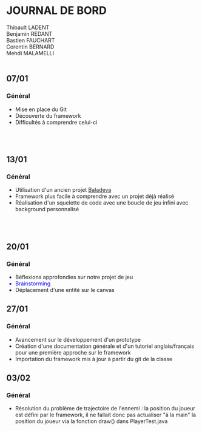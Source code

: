 <h1><strong>JOURNAL DE BORD</strong></h1>
<p>

Thibault LADENT
<br/>
Benjamin REDANT
<br/>
Bastien FAUCHART
<br/>
Corentin BERNARD
<br/>
Mehdi MALAMELLI
<br/>
<br/>
<h2><strong>07/01</strong></h2>
<h3>Général</h3>
<p>
<ul>
<li>Mise en place du Git</li>
<li>Découverte du framework</li>
<li>Difficultés à comprendre celui-ci</li>
</ul>
</p>
<br/>
<br/>
<h2><strong>13/01</strong></h2>
<h3>Général</h3>
<p>
<ul>
<li>Utilisation d'un ancien projet <a href="https://github.com/arnaudcoj/l3s6_opendev_baladeva">Baladeva</a></li>
<li>Framework plus facile à comprendre avec un projet déjà réalisé</li>
<li>Réalisation d'un squelette de code avec une boucle de jeu infini avec background personnalisé</li>
</ul>
</p>
<br/>
<br/>
<h2><strong>20/01</strong></h2>
<h3>Général</h3>
<p>
<ul>
<li>Béflexions approfondies sur notre projet de jeu</li>
<li style="color:blue">Brainstorming</li>
<li>Déplacement d'une entité sur le canvas</li>
</ul>
</p>
<h2><strong>27/01</strong></h2>
<h3>Général</h3>
<p>
<ul>
<li>Avancement sur le développement d'un prototype</li>
<li> Création d'une documentation générale et d'un tutoriel anglais/français pour une première approche sur le framework</li>
<li>Importation du framework mis à jour à partir du git de la classe </li> 
</ul>
<h2><strong>03/02</strong></h2>
<h3>Général</h3>
<ul>
<li>Résolution du problème de trajectoire de l'ennemi : la position du joueur est défini par le framework, il ne fallait donc pas actualiser "à la main" la position du joueur via la fonction draw() dans PlayerTest.java </li>
</ul>
</p>

